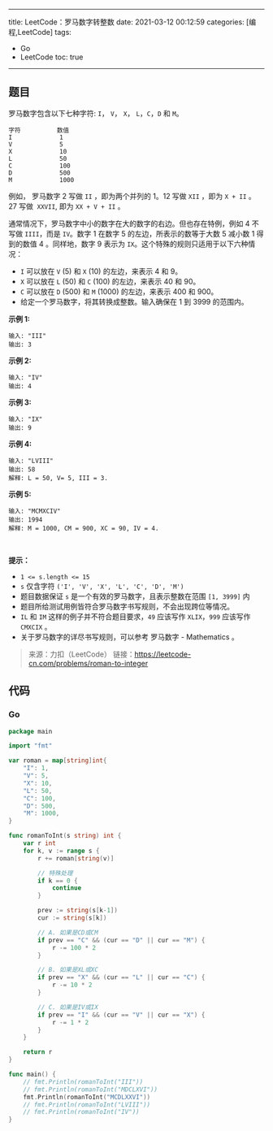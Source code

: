 ----
title: LeetCode：罗马数字转整数
date: 2021-03-12 00:12:59
categories: [编程,LeetCode]
tags: 
- Go
- LeetCode
toc: true
----

## 题目

罗马数字包含以下七种字符: `I`， `V`， `X`， `L`，`C`，`D` 和 `M`。

```
字符          数值
I             1
V             5
X             10
L             50
C             100
D             500
M             1000
```

<!-- more -->

例如， 罗马数字 2 写做 `II` ，即为两个并列的 1。12 写做 `XII` ，即为 `X + II` 。 27 写做  `XXVII`, 即为 `XX + V + II` 。

通常情况下，罗马数字中小的数字在大的数字的右边。但也存在特例，例如 4 不写做 `IIII`，而是 `IV`。数字 1 在数字 5 的左边，所表示的数等于大数 5 减小数 1 得到的数值 4 。同样地，数字 9 表示为 `IX`。这个特殊的规则只适用于以下六种情况：

- `I` 可以放在 `V` (5) 和 `X` (10) 的左边，来表示 4 和 9。
- `X` 可以放在 `L` (50) 和 `C` (100) 的左边，来表示 40 和 90。 
- `C` 可以放在 `D` (500) 和 `M` (1000) 的左边，来表示 400 和 900。
- 给定一个罗马数字，将其转换成整数。输入确保在 1 到 3999 的范围内。

**示例 1:**

```
输入: "III"
输出: 3
```

**示例 2:**

```
输入: "IV"
输出: 4
```

**示例 3:**

```
输入: "IX"
输出: 9
```

**示例 4:**

```
输入: "LVIII"
输出: 58
解释: L = 50, V= 5, III = 3.
```

**示例 5:**

```
输入: "MCMXCIV"
输出: 1994
解释: M = 1000, CM = 900, XC = 90, IV = 4.
```
 

**提示：**

- `1 <= s.length <= 15`
- `s` 仅含字符 `('I', 'V', 'X', 'L', 'C', 'D', 'M')`
- 题目数据保证 `s` 是一个有效的罗马数字，且表示整数在范围 `[1, 3999]` 内
- 题目所给测试用例皆符合罗马数字书写规则，不会出现跨位等情况。
- `IL` 和 `IM` 这样的例子并不符合题目要求，`49` 应该写作 `XLIX`，`999` 应该写作 `CMXCIX` 。
- 关于罗马数字的详尽书写规则，可以参考 罗马数字 - Mathematics 。

> 来源：力扣（LeetCode）
> 链接：https://leetcode-cn.com/problems/roman-to-integer

## 代码

### Go

```go
package main

import "fmt"

var roman = map[string]int{
	"I": 1,
	"V": 5,
	"X": 10,
	"L": 50,
	"C": 100,
	"D": 500,
	"M": 1000,
}

func romanToInt(s string) int {
	var r int
	for k, v := range s {
		r += roman[string(v)]

		// 特殊处理
		if k == 0 {
			continue
		}

		prev := string(s[k-1])
		cur := string(s[k])

		// A. 如果是CD或CM
		if prev == "C" && (cur == "D" || cur == "M") {
			r -= 100 * 2
		}

		// B. 如果是XL或XC
		if prev == "X" && (cur == "L" || cur == "C") {
			r -= 10 * 2
		}

		// C. 如果是IV或IX
		if prev == "I" && (cur == "V" || cur == "X") {
			r -= 1 * 2
		}
	}

	return r
}

func main() {
	// fmt.Println(romanToInt("III"))
	// fmt.Println(romanToInt("MDCLXVI"))
	fmt.Println(romanToInt("MCDLXXVI"))
	// fmt.Println(romanToInt("LVIII"))
	// fmt.Println(romanToInt("IV"))
}
```
